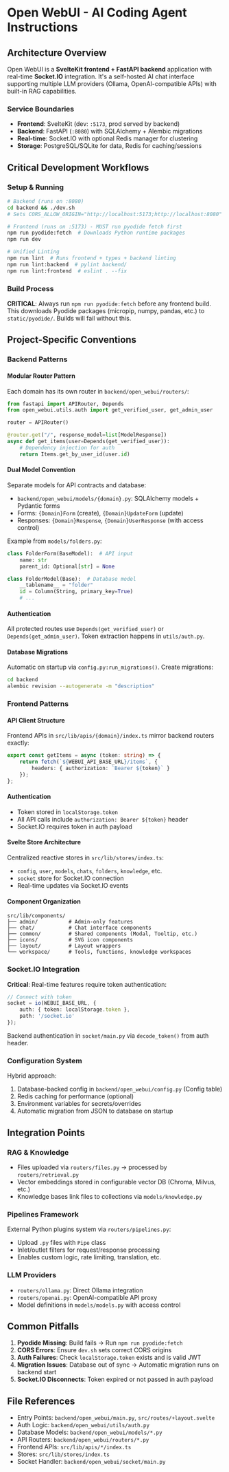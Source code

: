 # Open WebUI - AI Coding Agent Instructions

## Architecture Overview

Open WebUI is a **SvelteKit frontend + FastAPI backend** application with real-time **Socket.IO** integration. It's a self-hosted AI chat interface supporting multiple LLM providers (Ollama, OpenAI-compatible APIs) with built-in RAG capabilities.

### Service Boundaries
- **Frontend**: SvelteKit (dev: `:5173`, prod served by backend)
- **Backend**: FastAPI (`:8080`) with SQLAlchemy + Alembic migrations
- **Real-time**: Socket.IO with optional Redis manager for clustering
- **Storage**: PostgreSQL/SQLite for data, Redis for caching/sessions

## Critical Development Workflows

### Setup & Running
```bash
# Backend (runs on :8080)
cd backend && ./dev.sh
# Sets CORS_ALLOW_ORIGIN="http://localhost:5173;http://localhost:8080"

# Frontend (runs on :5173) - MUST run pyodide fetch first
npm run pyodide:fetch  # Downloads Python runtime packages
npm run dev

# Unified Linting
npm run lint  # Runs frontend + types + backend linting
npm run lint:backend  # pylint backend/
npm run lint:frontend  # eslint . --fix
```

### Build Process
**CRITICAL**: Always run `npm run pyodide:fetch` before any frontend build. This downloads Pyodide packages (micropip, numpy, pandas, etc.) to `static/pyodide/`. Builds will fail without this.

## Project-Specific Conventions

### Backend Patterns

#### Modular Router Pattern
Each domain has its own router in `backend/open_webui/routers/`:
```python
from fastapi import APIRouter, Depends
from open_webui.utils.auth import get_verified_user, get_admin_user

router = APIRouter()

@router.get("/", response_model=list[ModelResponse])
async def get_items(user=Depends(get_verified_user)):
    # Dependency injection for auth
    return Items.get_by_user_id(user.id)
```

#### Dual Model Convention
Separate models for API contracts and database:
- `backend/open_webui/models/{domain}.py`: SQLAlchemy models + Pydantic forms
- Forms: `{Domain}Form` (create), `{Domain}UpdateForm` (update)
- Responses: `{Domain}Response`, `{Domain}UserResponse` (with access control)

Example from `models/folders.py`:
```python
class FolderForm(BaseModel):  # API input
    name: str
    parent_id: Optional[str] = None

class FolderModel(Base):  # Database model
    __tablename__ = "folder"
    id = Column(String, primary_key=True)
    # ...
```

#### Authentication
All protected routes use `Depends(get_verified_user)` or `Depends(get_admin_user)`. Token extraction happens in `utils/auth.py`.

#### Database Migrations
Automatic on startup via `config.py:run_migrations()`. Create migrations:
```bash
cd backend
alembic revision --autogenerate -m "description"
```

### Frontend Patterns

#### API Client Structure
Frontend APIs in `src/lib/apis/{domain}/index.ts` mirror backend routers exactly:
```typescript
export const getItems = async (token: string) => {
    return fetch(`${WEBUI_API_BASE_URL}/items`, {
        headers: { authorization: `Bearer ${token}` }
    });
};
```

#### Authentication
- Token stored in `localStorage.token`
- All API calls include `authorization: Bearer ${token}` header
- Socket.IO requires token in auth payload

#### Svelte Store Architecture
Centralized reactive stores in `src/lib/stores/index.ts`:
- `config`, `user`, `models`, `chats`, `folders`, `knowledge`, etc.
- `socket` store for Socket.IO connection
- Real-time updates via Socket.IO events

#### Component Organization
```
src/lib/components/
├── admin/          # Admin-only features
├── chat/           # Chat interface components
├── common/         # Shared components (Modal, Tooltip, etc.)
├── icons/          # SVG icon components
├── layout/         # Layout wrappers
└── workspace/      # Tools, functions, knowledge workspaces
```

### Socket.IO Integration
**Critical**: Real-time features require token authentication:
```typescript
// Connect with token
socket = io(WEBUI_BASE_URL, {
    auth: { token: localStorage.token },
    path: '/socket.io'
});
```

Backend authentication in `socket/main.py` via `decode_token()` from auth header.

### Configuration System
Hybrid approach:
1. Database-backed config in `backend/open_webui/config.py` (Config table)
2. Redis caching for performance (optional)
3. Environment variables for secrets/overrides
4. Automatic migration from JSON to database on startup

## Integration Points

### RAG & Knowledge
- Files uploaded via `routers/files.py` → processed by `routers/retrieval.py`
- Vector embeddings stored in configurable vector DB (Chroma, Milvus, etc.)
- Knowledge bases link files to collections via `models/knowledge.py`

### Pipelines Framework
External Python plugins system via `routers/pipelines.py`:
- Upload `.py` files with `Pipe` class
- Inlet/outlet filters for request/response processing
- Enables custom logic, rate limiting, translation, etc.

### LLM Providers
- `routers/ollama.py`: Direct Ollama integration
- `routers/openai.py`: OpenAI-compatible API proxy
- Model definitions in `models/models.py` with access control

## Common Pitfalls

1. **Pyodide Missing**: Build fails → Run `npm run pyodide:fetch`
2. **CORS Errors**: Ensure `dev.sh` sets correct CORS origins
3. **Auth Failures**: Check `localStorage.token` exists and is valid JWT
4. **Migration Issues**: Database out of sync → Automatic migration runs on backend start
5. **Socket.IO Disconnects**: Token expired or not passed in auth payload

## File References

- Entry Points: `backend/open_webui/main.py`, `src/routes/+layout.svelte`
- Auth Logic: `backend/open_webui/utils/auth.py`
- Database Models: `backend/open_webui/models/*.py`
- API Routers: `backend/open_webui/routers/*.py`
- Frontend APIs: `src/lib/apis/*/index.ts`
- Stores: `src/lib/stores/index.ts`
- Socket Handler: `backend/open_webui/socket/main.py`
